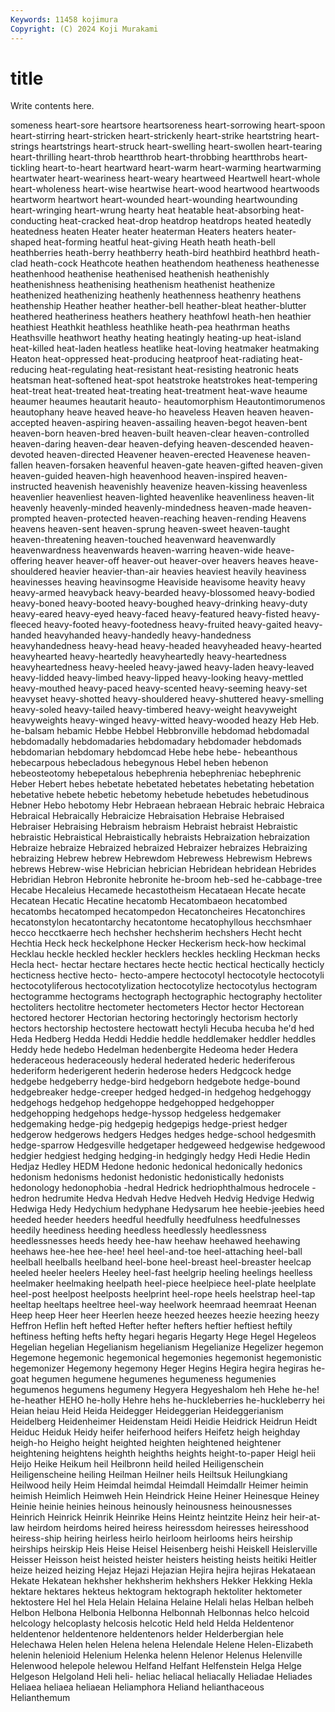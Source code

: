 ```yaml
---
Keywords: 11458 kojimura
Copyright: (C) 2024 Koji Murakami
---
```


# title

Write contents here.



someness heart-sore heartsore heartsoreness heart-sorrowing heart-spoon heart-stirring heart-stricken
heart-strickenly heart-strike heartstring heart-strings heartstrings heart-struck heart-swelling heart-swollen heart-tearing heart-thrilling
heart-throb heartthrob heart-throbbing heartthrobs heart-tickling heart-to-heart heartward heart-warm heart-warming heartwarming
heartwater heart-weariness heart-weary heartweed Heartwell heart-whole heart-wholeness heart-wise heartwise heart-wood
heartwood heartwoods heartworm heartwort heart-wounded heart-wounding heartwounding heart-wringing heart-wrung hearty
heat heatable heat-absorbing heat-conducting heat-cracked heat-drop heatdrop heatdrops heated heatedly
heatedness heaten Heater heater heaterman Heaters heaters heater-shaped heat-forming heatful
heat-giving Heath heath heath-bell heathberries heath-berry heathberry heath-bird heathbird heathbrd
heath-clad heath-cock Heathcote heathen heathendom heatheness heathenesse heathenhood heathenise heathenised
heathenish heathenishly heathenishness heathenising heathenism heathenist heathenize heathenized heathenizing heathenly
heathenness heathenry heathens heathenship Heather heather heather-bell heather-bleat heather-blutter heathered
heatheriness heathers heathery heathfowl heath-hen heathier heathiest Heathkit heathless heathlike
heath-pea heathrman heaths Heathsville heathwort heathy heating heatingly heating-up heat-island
heat-killed heat-laden heatless heatlike heat-loving heatmaker heatmaking Heaton heat-oppressed heat-producing
heatproof heat-radiating heat-reducing heat-regulating heat-resistant heat-resisting heatronic heats heatsman heat-softened
heat-spot heatstroke heatstrokes heat-tempering heat-treat heat-treated heat-treating heat-treatment heat-wave heaume
heaumer heaumes heautarit heauto- heautomorphism Heautontimorumenos heautophany heave heaved heave-ho
heaveless Heaven heaven heaven-accepted heaven-aspiring heaven-assailing heaven-begot heaven-bent heaven-born heaven-bred
heaven-built heaven-clear heaven-controlled heaven-daring heaven-dear heaven-defying heaven-descended heaven-devoted heaven-directed Heavener
heaven-erected Heavenese heaven-fallen heaven-forsaken heavenful heaven-gate heaven-gifted heaven-given heaven-guided heaven-high
heavenhood heaven-inspired heaven-instructed heavenish heavenishly heavenize heaven-kissing heavenless heavenlier heavenliest
heaven-lighted heavenlike heavenliness heaven-lit heavenly heavenly-minded heavenly-mindedness heaven-made heaven-prompted heaven-protected
heaven-reaching heaven-rending Heavens heavens heaven-sent heaven-sprung heaven-sweet heaven-taught heaven-threatening heaven-touched
heavenward heavenwardly heavenwardness heavenwards heaven-warring heaven-wide heave-offering heaver heaver-off heaver-out
heaver-over heavers heaves heave-shouldered heavier heavier-than-air heavies heaviest heavily heaviness
heavinesses heaving heavinsogme Heaviside heavisome heavity heavy heavy-armed heavyback heavy-bearded
heavy-blossomed heavy-bodied heavy-boned heavy-booted heavy-boughed heavy-drinking heavy-duty heavy-eared heavy-eyed heavy-faced
heavy-featured heavy-fisted heavy-fleeced heavy-footed heavy-footedness heavy-fruited heavy-gaited heavy-handed heavyhanded heavy-handedly
heavy-handedness heavyhandedness heavy-head heavy-headed heavyheaded heavy-hearted heavyhearted heavy-heartedly heavyheartedly heavy-heartedness
heavyheartedness heavy-heeled heavy-jawed heavy-laden heavy-leaved heavy-lidded heavy-limbed heavy-lipped heavy-looking heavy-mettled
heavy-mouthed heavy-paced heavy-scented heavy-seeming heavy-set heavyset heavy-shotted heavy-shouldered heavy-shuttered heavy-smelling
heavy-soled heavy-tailed heavy-timbered heavy-weight heavyweight heavyweights heavy-winged heavy-witted heavy-wooded heazy
Heb Heb. he-balsam hebamic Hebbe Hebbel Hebbronville hebdomad hebdomadal hebdomadally
hebdomadaries hebdomadary hebdomader hebdomads hebdomarian hebdomary hebdomcad Hebe hebe hebe-
hebeanthous hebecarpous hebecladous hebegynous Hebel heben hebenon hebeosteotomy hebepetalous hebephrenia
hebephreniac hebephrenic Heber Hebert hebes hebetate hebetated hebetates hebetating hebetation
hebetative hebete hebetic hebetomy hebetude hebetudes hebetudinous Hebner Hebo hebotomy
Hebr Hebraean hebraean Hebraic hebraic Hebraica Hebraical Hebraically Hebraicize Hebraisation
Hebraise Hebraised Hebraiser Hebraising Hebraism hebraism Hebraist hebraist Hebraistic hebraistic
Hebraistical Hebraistically hebraists Hebraization hebraization Hebraize hebraize Hebraized hebraized Hebraizer
hebraizes Hebraizing hebraizing Hebrew hebrew Hebrewdom Hebrewess Hebrewism Hebrews hebrews
Hebrew-wise Hebrician hebrician Hebridean hebridean Hebrides Hebridian Hebron Hebronite hebronite
he-broom heb-sed he-cabbage-tree Hecabe Hecaleius Hecamede hecastotheism Hecataean Hecate hecate
Hecatean Hecatic Hecatine hecatomb Hecatombaeon hecatombed hecatombs hecatomped hecatompedon Hecatoncheires
Hecatonchires hecatonstylon hecatontarchy hecatontome hecatophyllous hecchsmhaer hecco hecctkaerre hech hechsher
hechsherim hechshers Hecht hecht Hechtia Heck heck heckelphone Hecker Heckerism
heck-how heckimal Hecklau heckle heckled heckler hecklers heckles heckling Heckman
hecks Hecla hect- hectar hectare hectares hecte hectic hectical hectically
hecticly hecticness hective hecto- hecto-ampere hectocotyl hectocotyle hectocotyli hectocotyliferous hectocotylization
hectocotylize hectocotylus hectogram hectogramme hectograms hectograph hectographic hectography hectoliter hectoliters
hectolitre hectometer hectometers Hector hector Hectorean hectored hectorer Hectorian hectoring
hectoringly hectorism hectorly hectors hectorship hectostere hectowatt hectyli Hecuba hecuba
he'd hed Heda Hedberg Hedda Heddi Heddie heddle heddlemaker heddler
heddles Heddy hede hedebo Hedelman hedenbergite Hedeoma heder Hedera hederaceous
hederaceously hederal hederated hederic hederiferous hederiform hederigerent hederin hederose heders
Hedgcock hedge hedgebe hedgeberry hedge-bird hedgeborn hedgebote hedge-bound hedgebreaker hedge-creeper
hedged hedged-in hedgehog hedgehoggy hedgehogs hedgehop hedgehoppe hedgehopped hedgehopper hedgehopping
hedgehops hedge-hyssop hedgeless hedgemaker hedgemaking hedge-pig hedgepig hedgepigs hedge-priest hedger
hedgerow hedgerows hedgers Hedges hedges hedge-school hedgesmith hedge-sparrow Hedgesville hedgetaper
hedgeweed hedgewise hedgewood hedgier hedgiest hedging hedging-in hedgingly hedgy Hedi
Hedie Hedin Hedjaz Hedley HEDM Hedone hedonic hedonical hedonically hedonics
hedonism hedonisms hedonist hedonistic hedonistically hedonists hedonology hedonophobia -hedral Hedrick
hedriophthalmous hedrocele -hedron hedrumite Hedva Hedvah Hedve Hedveh Hedvig Hedvige
Hedwig Hedwiga Hedy Hedychium hedyphane Hedysarum hee heebie-jeebies heed heeded
heeder heeders heedful heedfully heedfulness heedfulnesses heedily heediness heeding heedless
heedlessly heedlessness heedlessnesses heeds heedy hee-haw heehaw heehawed heehawing heehaws
hee-hee hee-hee! heel heel-and-toe heel-attaching heel-ball heelball heelballs heelband heel-bone
heel-breast heel-breaster heelcap heeled heeler heelers Heeley heel-fast heelgrip heeling
heelings heelless heelmaker heelmaking heelpath heel-piece heelpiece heel-plate heelplate heel-post
heelpost heelposts heelprint heel-rope heels heelstrap heel-tap heeltap heeltaps heeltree
heel-way heelwork heemraad heemraat Heenan Heep heep Heer heer Heerlen
heeze heezed heezes heezie heezing heezy Heffron Heflin heft hefted
Hefter hefter hefters heftier heftiest heftily heftiness hefting hefts hefty
hegari hegaris Hegarty Hege Hegel Hegeleos Hegelian hegelian Hegelianism hegelianism
Hegelianize Hegelizer hegemon Hegemone hegemonic hegemonical hegemonies hegemonist hegemonistic hegemonizer
Hegemony hegemony Heger Hegins Hegira hegira hegiras he-goat hegumen hegumene
hegumenes hegumeness hegumenies hegumenos hegumens hegumeny Hegyera Hegyeshalom heh Hehe
he-he! he-heather HEHO he-holly Hehre hehs he-huckleberries he-huckleberry hei Heian
heiau Heid Heida Heidegger Heideggerian Heideggerianism Heidelberg Heidenheimer Heidenstam Heidi
Heidie Heidrick Heidrun Heidt Heiduc Heiduk Heidy heifer heiferhood heifers
Heifetz heigh heighday heigh-ho Heigho height heighted heighten heightened heightener
heightening heightens heighth heighths heights height-to-paper Heigl heii Heijo Heike
Heikum heil Heilbronn heild heiled Heiligenschein Heiligenscheine heiling Heilman Heilner
heils Heiltsuk Heilungkiang Heilwood heily Heim Heimdal heimdal Heimdall Heimdallr
Heimer heimin heimish Heimlich Heimweh Hein Heindrick Heine Heiner Heinesque
Heiney Heinie heinie heinies heinous heinously heinousness heinousnesses Heinrich Heinrick
Heinrik Heinrike Heins Heintz heintzite Heinz heir heir-at-law heirdom heirdoms
heired heiress heiressdom heiresses heiresshood heiress-ship heiring heirless heirlo heirloom
heirlooms heirs heirship heirships heirskip Heis Heise Heisel Heisenberg heishi
Heiskell Heislerville Heisser Heisson heist heisted heister heisters heisting heists
heitiki Heitler heize heized heizing Hejaz Hejazi Hejazian Hejira hejira
hejiras Hekataean Hekate Hekatean hekhsher hekhsherim hekhshers Hekker Hekking Hekla
hektare hektares hekteus hektogram hektograph hektoliter hektometer hektostere Hel hel
Hela Helain Helaina Helaine Helali helas Helban helbeh Helbon Helbona
Helbonia Helbonna Helbonnah Helbonnas helco helcoid helcology helcoplasty helcosis helcotic
Held held Helda Heldentenor heldentenor heldentenore heldentenors helder Helderbergian hele
Helechawa Helen helen Helena helena Helendale Helene Helen-Elizabeth helenin helenioid
Helenium Helenka helenn Helenor Helenus Helenville Helenwood helepole helewou Helfand
Helfant Helfenstein Helga Helge Helgeson Helgoland Heli heli- heliac heliacal
heliacally Heliadae Heliades Heliaea heliaea heliaean Heliamphora Heliand helianthaceous Helianthemum
